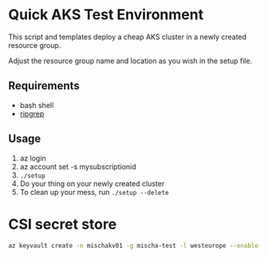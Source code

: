 # Quick AKS Test Environment

This script and templates deploy a cheap AKS cluster in a newly created resource group.

Adjust the resource group name and location as you wish in the setup file.

## Requirements

* bash shell
* [ripgrep](https://github.com/BurntSushi/ripgrep)

## Usage

1. az login
2. az account set -s mysubscriptionid
3. `./setup`
4. Do your thing on your newly created cluster
5. To clean up your mess, run `./setup --delete`

# CSI secret store

```bash
az keyvault create -n mischakv01 -g mischa-test -l westeurope --enable-rbac-authorization

